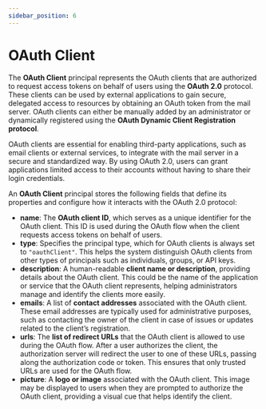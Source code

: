 ```yaml
---
sidebar_position: 6
---
```


# OAuth Client

The **OAuth Client** principal represents the OAuth clients that are authorized to request access tokens on behalf of users using the **OAuth 2.0** protocol. These clients can be used by external applications to gain secure, delegated access to resources by obtaining an OAuth token from the mail server. OAuth clients can either be manually added by an administrator or dynamically registered using the **OAuth Dynamic Client Registration protocol**.

OAuth clients are essential for enabling third-party applications, such as email clients or external services, to integrate with the mail server in a secure and standardized way. By using OAuth 2.0, users can grant applications limited access to their accounts without having to share their login credentials.

An **OAuth Client** principal stores the following fields that define its properties and configure how it interacts with the OAuth 2.0 protocol:

- **name**: The **OAuth client ID**, which serves as a unique identifier for the OAuth client. This ID is used during the OAuth flow when the client requests access tokens on behalf of users.
- **type**: Specifies the principal type, which for OAuth clients is always set to `"oauthClient"`. This helps the system distinguish OAuth clients from other types of principals such as individuals, groups, or API keys.
- **description**: A human-readable **client name or description**, providing details about the OAuth client. This could be the name of the application or service that the OAuth client represents, helping administrators manage and identify the clients more easily.
- **emails**: A list of **contact addresses** associated with the OAuth client. These email addresses are typically used for administrative purposes, such as contacting the owner of the client in case of issues or updates related to the client’s registration.
- **urls**: The **list of redirect URLs** that the OAuth client is allowed to use during the OAuth flow. After a user authorizes the client, the authorization server will redirect the user to one of these URLs, passing along the authorization code or token. This ensures that only trusted URLs are used for the OAuth flow.
- **picture**:  A **logo or image** associated with the OAuth client. This image may be displayed to users when they are prompted to authorize the OAuth client, providing a visual cue that helps identify the client.

